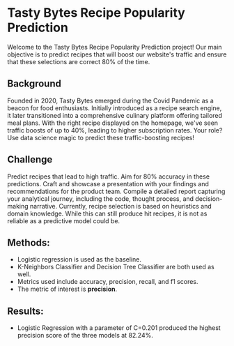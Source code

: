 # Tasty Bytes Recipe Popularity Prediction
Welcome to the Tasty Bytes Recipe Popularity Prediction project! Our main objective is to predict recipes that will boost our website's traffic and ensure that these selections are correct 80% of the time.

## Background
Founded in 2020, Tasty Bytes emerged during the Covid Pandemic as a beacon for food enthusiasts. Initially introduced as a recipe search engine, it later transitioned into a comprehensive culinary platform offering tailored meal plans. With the right recipe displayed on the homepage, we've seen traffic boosts of up to 40%, leading to higher subscription rates. Your role? Use data science magic to predict these traffic-boosting recipes!

## Challenge
Predict recipes that lead to high traffic. Aim for 80% accuracy in these predictions. Craft and showcase a presentation with your findings and recommendations for the product team. Compile a detailed report capturing your analytical journey, including the code, thought process, and decision-making narrative. Currently, recipe selection is based on heuristics and domain knowledge. While this can still produce hit recipes, it is not as reliable as a predictive model could be.

## Methods:
* Logistic regression is used as the baseline.
* K-Neighbors Classifier and Decision Tree Classifier are both used as well.
* Metrics used include accuracy, precision, recall, and f1 scores.
* The metric of interest is **precision**.

## Results:
* Logistic Regression with a parameter of C=0.201 produced the highest precision score of the three models at 82.24%.

